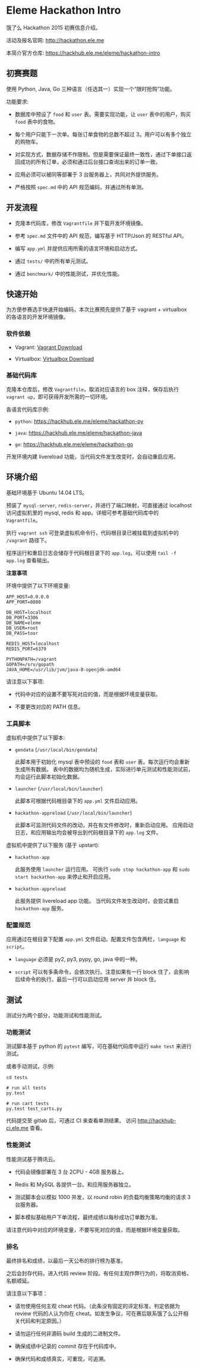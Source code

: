 # Eleme Hackathon Intro

饿了么 Hackathon 2015 初赛信息介绍。

活动及报名官网: http://hackathon.ele.me

本简介官方仓库: https://hackhub.ele.me/eleme/hackathon-intro


## 初赛赛题

使用 Python, Java, Go 三种语言（任选其一）实现一个“限时抢购”功能。

功能要求:

* 数据库中预设了 `food` 和 `user` 表。需要实现功能，让 `user` 表中的用户，购买 `food` 表中的食物。

* 每个用户只能下一次单。每张订单食物的总数不超过 3。用户可以有多个独立的购物车。

* 对实现方式，数据存储不作限制。但是需要保证最终一致性，通过下单接口返回成功的所有订单，必须和通过后台接口查询出来的订单一致。

* 应用必须可以被同等部署于 3 台服务器上，共同对外提供服务。

* 严格按照 `spec.md` 中的 API 规范编码，并通过所有单测。


## 开发流程

* 克隆本代码库，修改 `Vagrantfile` 并下载开发环境镜像。

* 参考 `spec.md` 文件中的 API 规范，编写基于 HTTP/Json 的 RESTful API。

* 编写 `app.yml` 并提供应用所需的语言环境和启动方式。

* 通过 `tests/` 中的所有单元测试。

* 通过 `benchmark/` 中的性能测试，并优化性能。


## 快速开始

为方便参赛选手快速开始编码，本次比赛预先提供了基于 vagrant + virtualbox 的各语言的开发环境镜像。

### 软件依赖

* Vagrant: [Vagrant Download](http://www.vagrantup.com/downloads)

* Virtualbox: [Virtualbox Download](https://www.virtualbox.org/wiki/Downloads)

### 基础代码库

克隆本仓库后，修改 `Vagrantfile`，取消对应语言的 box 注释，保存后执行 `vagrant up`，即可获得开发所需的一切环境。

各语言代码库示例:

* `python`: https://hackhub.ele.me/eleme/hackathon-py

* `java`: https://hackhub.ele.me/eleme/hackathon-java

* `go`: https://hackhub.ele.me/eleme/hackathon-go

开发环境内建 livereload 功能，当代码文件发生改变时，会自动重启应用。


## 环境介绍

基础环境基于 Ubuntu 14.04 LTS。

预装了 `mysql-server`, `redis-server`，并进行了端口映射，可直接通过 localhost 访问虚拟机里的 mysql, redis 和 app。详细可参考基础代码库中的 `Vagrantfile`。

执行 `vagrant ssh` 可登录虚拟机命令行，代码根目录已被挂载到虚拟机中的 `/vagrant` 路径下。

程序运行和重启日志会储存于代码根目录下的 `app.log`，可以使用 `tail -f app.log` 查看输出。

**注意事项**

环境中提供了以下环境变量: 

```
APP_HOST=0.0.0.0
APP_PORT=8080

DB_HOST=localhost
DB_PORT=3306
DB_NAME=eleme
DB_USER=root
DB_PASS=toor

REDIS_HOST=localhost
REDIS_PORT=6379

PYTHONPATH=/vagrant
GOPATH=/srv/gopath
JAVA_HOME=/usr/lib/jvm/java-8-openjdk-amd64
```

请注意以下事项:

* 代码中对应的设置不要写死对应的值，而是根据环境变量获取。

* 不要更改对应的 PATH 信息。


### 工具脚本

虚拟机中提供了以下脚本:

* `gendata` (`/usr/local/bin/gendata`)

  此脚本用于初始化 mysql 表中预设的 `food` 表和 `user` 表。每次运行均会重新生成所有数据。
  表中的数据均为随机生成，实际进行单元测试和性能测试前，均会运行此脚本初始化数据。

* `launcher` (`/usr/local/bin/launcher`)

  此脚本可根据代码根目录下的 `app.yml` 文件启动应用。

* `hackathon-appreload` (`/usr/local/bin/launcher`)

  此脚本可监测代码文件的改动，并在有文件修改时，重新启动应用。
  应用启动日志，和应用输出均会被导出到代码根目录下的 `app.log` 文件。


虚拟机中提供了以下服务 (基于 upstart):

* `hackathon-app`

  此服务使用 `launcher` 运行应用。
  可执行 `sudo stop hackathon-app` 和  `sudo start hackathon-app` 来停止和开启应用。

* `hackathon-appreload`

  此服务提供 livereload app 功能。 当代码文件发生改动时，会尝试重启 `hackathon-app` 服务。


### 配置规范

应用通过在根目录下配置 `app.yml` 文件启动。配置文件包含两栏，`language` 和 `script`。

* `language` 必须是 py2, py3, pypy, go, java 中的一种。

* `script` 可以有多条命令，会依次执行。注意如果有一行 block 住了，会影响后续命令的执行。最后一行可以启动应用 server 并 block 住。


## 测试

测试分为两个部分，功能测试和性能测试。

### 功能测试

测试脚本基于 python 的 `pytest` 编写，可在基础代码库中运行 `make test` 来进行测试。

或者手动测试，示例:

```
cd tests

# run all tests
py.test

# run cart tests
py.test test_carts.py
```

代码提交至 gitlab 后，可通过 CI 来查看单测结果。 访问 http://hackhub-ci.ele.me 查看。


### 性能测试

性能测试基于腾讯云。

* 代码会镜像部署在 3 台 2CPU - 4GB 服务器上。

* Redis 和 MySQL 各提供一台。和应用服务器独立。

* 测试脚本会以模拟 1000 并发，以 round robin 的负载均衡策略均衡的请求 3 台服务器。

* 脚本模拟基础用户下单流程，最终成绩以每秒成功订单数为准。

请注意代码中对应的环境变量，不要写死对应的值，而是根据环境变量获取。


### 排名

最终排名和成绩，以最后一天公布的排行榜为基准。

之后会封存代码，进入代码 review 阶段。有任何主观作弊行为的，将取消资格，名额顺延。

请注意以下事项：

* 请勿使用任何主观 cheat 代码。（此条没有固定的评定标准，判定依据为 review 代码的人认为你在 cheat。如发生争议，可在赛后联系饿了么公开相关代码和判定原因。）

* 请勿运行任何非源码 build 生成的二进制文件。

* 确保成绩中记录的 commit 存在于代码库中。

* 确保代码和成绩真实，可重现，可追溯。
